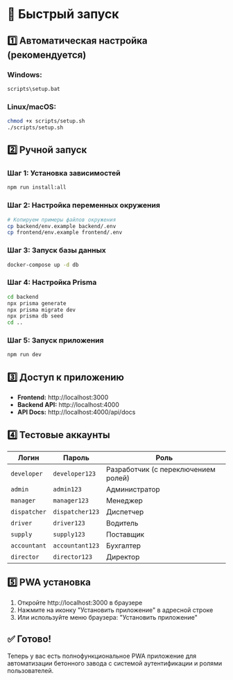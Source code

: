 # 🚀 Быстрый запуск

## 1️⃣ Автоматическая настройка (рекомендуется)

### Windows:
```cmd
scripts\setup.bat
```

### Linux/macOS:
```bash
chmod +x scripts/setup.sh
./scripts/setup.sh
```

## 2️⃣ Ручной запуск

### Шаг 1: Установка зависимостей
```bash
npm run install:all
```

### Шаг 2: Настройка переменных окружения
```bash
# Копируем примеры файлов окружения
cp backend/env.example backend/.env
cp frontend/env.example frontend/.env
```

### Шаг 3: Запуск базы данных
```bash
docker-compose up -d db
```

### Шаг 4: Настройка Prisma
```bash
cd backend
npx prisma generate
npx prisma migrate dev
npx prisma db seed
cd ..
```

### Шаг 5: Запуск приложения
```bash
npm run dev
```

## 3️⃣ Доступ к приложению

- **Frontend:** http://localhost:3000
- **Backend API:** http://localhost:4000
- **API Docs:** http://localhost:4000/api/docs

## 4️⃣ Тестовые аккаунты

| Логин | Пароль | Роль |
|-------|--------|------|
| `developer` | `developer123` | Разработчик (с переключением ролей) |
| `admin` | `admin123` | Администратор |
| `manager` | `manager123` | Менеджер |
| `dispatcher` | `dispatcher123` | Диспетчер |
| `driver` | `driver123` | Водитель |
| `supply` | `supply123` | Поставщик |
| `accountant` | `accountant123` | Бухгалтер |
| `director` | `director123` | Директор |

## 5️⃣ PWA установка

1. Откройте http://localhost:3000 в браузере
2. Нажмите на иконку "Установить приложение" в адресной строке
3. Или используйте меню браузера: "Установить приложение"

## ✅ Готово!

Теперь у вас есть полнофункциональное PWA приложение для автоматизации бетонного завода с системой аутентификации и ролями пользователей.
